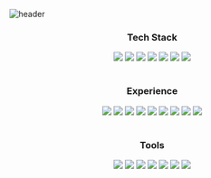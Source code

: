 ![header](https://capsule-render.vercel.app/api?type=venom&color=gradient&height=300&section=header&text=Jaeil's%20Github&fontSize=90)



<div style="text-align: center">
    <h3>Tech Stack</h3>
    <img src="https://img.shields.io/badge/React-61DAFB?style=flat-square&logo=React&logoColor=black"/>
    <img src="https://img.shields.io/badge/JavaScript-F7DF1E?style=flat-square&logo=JavaScript&logoColor=black"/>
    <img src="https://img.shields.io/badge/Java-007396?style=flat-square&logo=Java&logoColor=white"/>
    <img src="https://img.shields.io/badge/Firebase-FFCA28?style=flat-square&logo=Firebase&logoColor=black"/>
    <img src="https://img.shields.io/badge/TypeScript-3178C6?style=flat-square&logo=TypeScript&logoColor=white"/>
    <img src="https://img.shields.io/badge/HTML5-E34F26?style=flat-square&logo=HTML5&logoColor=white"/>
    <img src="https://img.shields.io/badge/CSS3-1572B6?style=flat-square&logo=CSS3&logoColor=white"/>
</div>

<br/>

<div style="text-align: center">
    <h3>Experience</h3>
    <img src="https://img.shields.io/badge/MySQL-4479A1?style=flat-square&logo=MySQL&logoColor=white"/>
    <img src="https://img.shields.io/badge/Elastic-005571?style=flat-square&logo=Elastic&logoColor=white"/>
    <img src="https://img.shields.io/badge/Node.js-339933?style=flat-square&logo=Node.js&logoColor=white"/>
    <img src="https://img.shields.io/badge/Next.js-000000?style=flat-square&logo=Next.js&logoColor=white"/>
    <img src="https://img.shields.io/badge/Spring-6DB33F?style=flat-square&logo=Spring&logoColor=white"/>
    <img src="https://img.shields.io/badge/Android-3DDC84?style=flat-square&logo=Android&logoColor=white"/>
    <img src="https://img.shields.io/badge/Vue.js-4FC08D?style=flat-square&logo=Vue.js&logoColor=white"/>
    <img src="https://img.shields.io/badge/Angular-0F0F11?style=flat-square&logo=Angular&logoColor=white"/>
    <img src="https://img.shields.io/badge/Oracle-F80000?style=flat-square&logo=Oracle&logoColor=white"/>
</div>

<br/>

<div style="text-align: center">
<h3>Tools</h3>
    <img src="https://img.shields.io/badge/Git-F05032?style=flat-square&logo=Git&logoColor=white"/>
    <img src="https://img.shields.io/badge/Notion-000000?style=flat-square&logo=Notion&logoColor=white"/>
    <img src="https://img.shields.io/badge/Jira-0052CC?style=flat-square&logo=Jira&logoColor=white"/>
    <img src="https://img.shields.io/badge/Intellij IDEA-000000?style=flat-square&logo=intellij IDEA&logoColor=white"/>
    <img src="https://img.shields.io/badge/Android Studio-3DDC84?style=flat-square&logo=Android Studio&logoColor=white"/>
    <img src="https://img.shields.io/badge/Figma-F24E1E?style=flat-square&logo=Figma&logoColor=white"/>
    <img src="https://img.shields.io/badge/Slack-4A154B?style=flat-square&logo=Slack&logoColor=white"/>
</div>
